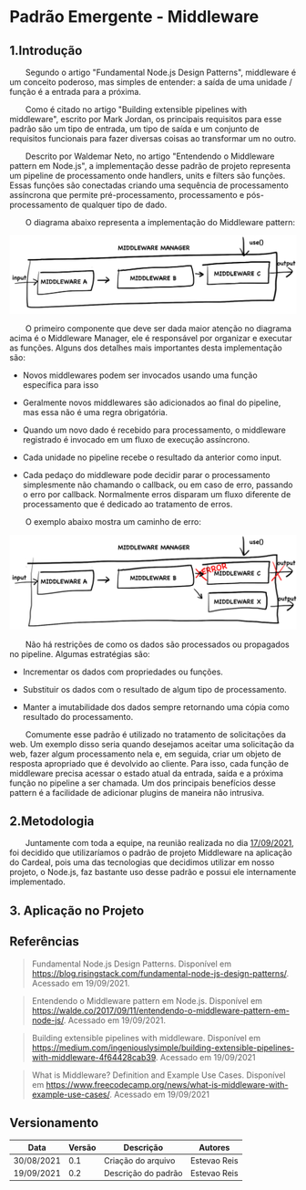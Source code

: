 # Padrão Emergente - Middleware
 
## 1.Introdução
&emsp;&emsp;Segundo o artigo "Fundamental Node.js Design Patterns", middleware é um conceito poderoso, mas simples de entender: a  saída de uma unidade / função é a entrada para a próxima.
 
&emsp;&emsp;Como é citado no artigo "Building extensible pipelines with middleware", escrito por Mark Jordan, os principais requisitos para esse padrão são um tipo de entrada, um tipo de saída e um conjunto de requisitos funcionais  para fazer diversas coisas ao transformar um no outro.
 
&emsp;&emsp;Descrito por Waldemar Neto, no artigo "Entendendo o Middleware pattern em Node.js", a implementação desse padrão de projeto representa um pipeline de processamento onde handlers, units e filters são funções. Essas funções são conectadas criando uma sequência de processamento assíncrona que permite pré-processamento, processamento e pós-processamento de qualquer tipo de dado.
 
&emsp;&emsp;O diagrama abaixo representa a implementação do Middleware pattern:
 
![Middleware](./img/middleware.png)
 
&emsp;&emsp;O primeiro componente que deve ser dada maior atenção no diagrama acima é o Middleware Manager, ele é responsável por organizar e executar as funções. Alguns dos detalhes mais importantes desta implementação são:
 
- Novos middlewares podem ser invocados usando uma função específica para isso
 
- Geralmente novos middlewares são adicionados ao final do pipeline, mas essa não é uma regra obrigatória.
 
- Quando um novo dado é recebido para processamento, o middleware registrado é invocado em um fluxo de execução assíncrono.
 
- Cada unidade no pipeline recebe o resultado da anterior como input.
 
- Cada pedaço do middleware pode decidir parar o processamento simplesmente não chamando o callback, ou em caso de erro, passando o erro por callback. Normalmente erros disparam um fluxo diferente de processamento que é dedicado ao tratamento de erros.
 
&emsp;&emsp;O exemplo abaixo mostra um caminho de erro:
 
![Middleware](./img/middleware-error.png)
 
&emsp;&emsp;Não há restrições de como os dados são processados ou propagados no pipeline. Algumas estratégias são:
 
- Incrementar os dados com propriedades ou funções.
 
- Substituir os dados com o resultado de algum tipo de processamento.
 
- Manter a imutabilidade dos dados sempre retornando uma cópia como resultado do processamento.
 
&emsp;&emsp;Comumente esse padrão é utilizado no tratamento de solicitações da web. Um exemplo disso seria quando desejamos aceitar uma solicitação da web, fazer algum processamento nela e, em seguida, criar um objeto de resposta apropriado que é devolvido ao cliente. Para isso, cada função de middleware precisa acessar o estado atual da entrada, saída e a próxima função no pipeline a ser chamada. Um dos principais benefícios desse pattern é a facilidade de adicionar plugins de maneira não intrusiva.
 
## 2.Metodologia
&emsp;&emsp;Juntamente com toda a equipe, na reunião realizada no dia [17/09/2021](./atas/17-09-21.md), foi decidido que utilizaríamos o padrão de projeto Middleware na aplicação do Cardeal, pois uma das tecnologias que decidimos utilizar em nosso projeto, o Node.js, faz bastante uso desse padrão e possui ele internamente implementado.
 
## 3. Aplicação no Projeto
 
 
## Referências
> Fundamental Node.js Design Patterns. Disponível em <https://blog.risingstack.com/fundamental-node-js-design-patterns/>. Acessado em 19/09/2021.
 
>Entendendo o Middleware pattern em Node.js. Disponível em <https://walde.co/2017/09/11/entendendo-o-middleware-pattern-em-node-js/>. Acessado em 19/09/2021.
 
>Building extensible pipelines with middleware. Disponível em <https://medium.com/ingeniouslysimple/building-extensible-pipelines-with-middleware-4f64428cab39>. Acessado em 19/09/2021
 
>What is Middleware? Definition and Example Use Cases. Disponível em <https://www.freecodecamp.org/news/what-is-middleware-with-example-use-cases/>. Acessado em 19/09/2021
 
## Versionamento
 
| Data       | Versão | Descrição         | Autores       |
| ---------- | ------ | ----------------- | ------------- |
| 30/08/2021 | 0.1    | Criação do arquivo| Estevao Reis  |
| 19/09/2021 | 0.2    | Descrição do padrão| Estevao Reis  |
 
